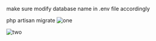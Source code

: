 make sure modify database name in .env file accordingly

php artisan migrate
![one](https://github.com/user-attachments/assets/7500343a-e069-48aa-9fbc-f969a2dbd33c)



![two](https://github.com/user-attachments/assets/57f8164d-c886-45cb-90a5-016a75ffe25d)
